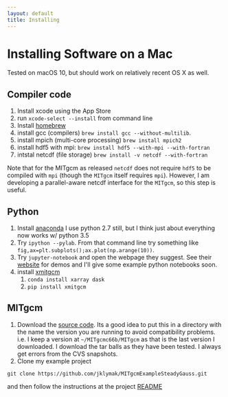```yaml
---
layout: default
title: Installing
---
```

# Installing Software on a Mac

Tested on macOS 10, but should work on relatively recent OS X as well.

## Compiler code
   1. Install xcode using the App Store
   1. run `xcode-select --install` from command line
   1. Install [homebrew](http://brew.sh)
   3. install gcc (compilers) `brew install gcc --without-multilib`.
   4. install mpich (multi-core processing) `brew install mpich2`
   5. install hdf5 with mpi: `brew install hdf5 --with-mpi --with-fortran`
   6. intstal netcdf (file storage) `brew install -v netcdf --with-fortran`

Note that for the MITgcm as released `netcdf` does not require `hdf5` to be compiled with `mpi` (though the `MITgcm` itself requires `mpi`).  However, I am developing a parallel-aware netcdf interface for the `MITgcm`, so this step is useful.

## Python

   1. Install [anaconda](https://www.continuum.io/downloads)  I use python 2.7 still, but I think just about everything now works w/ python 3.5
   2. Try `ipython --pylab`.  From that command line try something like `fig,ax=plt.subplots();ax.plot(np.arange(10))`.
   3. Try `jupyter-notebook` and open the webpage they suggest.  See their [website](http://jupyter.org) for demos and I'll give some example python notebooks soon.
   4. install [xmitgcm](http://xmitgcm.readthedocs.io/en/latest/)
      1. `conda install xarray dask`
      2. `pip install xmitgcm`

## MITgcm

   1. Download the [source code](http://mitgcm.org/public/source_code.html).  Its a good idea to put this in a directory with the name the version you are running to avoid compatibility problems.  i.e. I keep a version at `~/MITgcmc66b/MITgcm` as that is the last version I downloaded.  I download the tar balls as they have been tested.  I always get errors from the CVS snapshots.
   2. Clone my example project

   ```
   git clone https://github.com/jklymak/MITgcmExampleSteadyGauss.git
   ```

  and then follow the instructions at the project [README](https://github.com/jklymak/MITgcmExampleSteadyGauss/blob/master/README.md)
